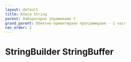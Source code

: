 ```yaml
---
layout: default
title: Класа String
parent: Лабораторно упражнение 7
grand_parent: Обектно-ориентирано програмиране - 1 част
nav_order: 2
---
```


# StringBuilder StringBuffer
